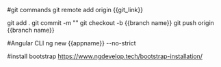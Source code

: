 #git commands
git remote add origin {{git_link}}

git add .
git commit -m ""
git checkout -b {{branch name}}
git push origin {{branch name}}

#Angular CLI
ng new {{appname}} --no-strict

#install bootstrap
https://www.ngdevelop.tech/bootstrap-installation/
